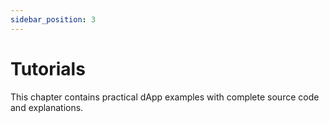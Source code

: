 ```yaml
---
sidebar_position: 3
---
```


# Tutorials

This chapter contains practical dApp examples with complete source code and explanations.